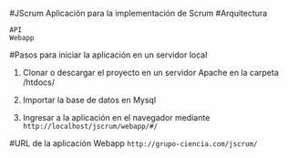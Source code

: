  
#JScrum
Aplicación para la implementación de Scrum
#Arquitectura
```
API
Webapp
```
#Pasos para iniciar la aplicación en un servidor local
1) Clonar o descargar el proyecto en un servidor Apache en la carpeta /htdocs/

2) Importar la base de datos en Mysql

3) Ingresar a la aplicación en el navegador mediante ``` http://localhost/jscrum/webapp/#/ ```

#URL de la aplicación Webapp
```http://grupo-ciencia.com/jscrum/```
